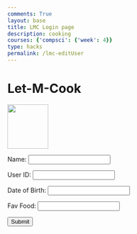 ```yaml
---
comments: True
layout: base
title: LMC Login page
description: cooking
courses: {'compsci': {'week': 4}}
type: hacks
permalink: /lmc-editUser
---
```

<style>

</style>
<!-- 
A simple HTML login form with a Login action when button is pressed.  

The form triggers the login_user function defined in the JavaScript below when the Login button is pressed.
-->
<link rel="stylesheet" href="/front2/LMC/JS/SCSS/lmcLogin.css">
<div id="titleContainer">
    <h1 id="title">Let-M-Cook</h1>
</div>

<div class="background">

</div>

<div class="container">
    <form id="username" action="javascript:login_user()">
        <p>
        <img src="/front2/images/cookie.png" width="92px" height="100px">
        </p>
        <p><label>
            Name:
            <input class="userInput" type="text" id="name" required>
        </label></p>
        <p><label>
            User ID:
            <input class="userInput" type="text" name="uid" id="uid" required>
        </label></p>
        <p><label>
            Date of Birth:
            <input class="userInput" type="text" id="dob" required>
        </label></p>
         <p><label>
            Fav Food:
            <input class="userInput" type="text" id="favfood" required>
        </label></p>
        <p>
            <button onclick="login_user()">Submit</button>
        </p>
    </form>
</div>


<!-- 
Below JavaScript code is designed to handle user authentication in a web application. It's written to work with a backend server that uses JWT (JSON Web Tokens) for authentication.

The script defines a function when the page loads. This function is triggered when the Login button in the HTML form above is pressed. 
 -->
<script type="module">
    // uri variable and options object are obtained from config.js
    import { uri, options } from '{{site.baseurl}}/assets/js/api/config.js';
    // const url = uri + '/api/users/authenticate';
    // const body = {
    //         // name: document.getElementById("name").value,
    //         uid: "toby",
    //         password: "123toby",
    //         // dob: document.getElementById("dob").value
    //     };
    // const authOptions = {
    //         ...options, // This will copy all properties from options
    //         method: 'POST', // Override the method property
    //         cache: 'no-cache', // Set the cache property
    //         body: JSON.stringify(body)
    //     };
    // fetch(url, authOptions)
    function login_user(){
        // Set Authenticate endpoint
        const url = uri + '/api/users/';

        // Set the body of the request to include login data from the DOM
        const body = {
            uid: document.getElementById("uid").value,
            dob: document.getElementById("dob").value,
            name: document.getElementById("name").value,
            favoritefood: document.getElementById("favfood").value
            // favfood: document.getElementById("name").value
        };

        // Change options according to Authentication requirements
        const authOptions = {
            ...options, // This will copy all properties from options
            method: 'PUT', // Override the method property
            cache: 'no-cache', // Set the cache property
            body: JSON.stringify(body)
        };

        // Fetch JWT
        fetch(url, authOptions)
        .then(response => {
            // handle error response from Web API
            if (!response.ok) {
                if (response.status === 401) {
                    // Unauthorized - Redirect to 401 error page
                    window.location.href = "{{site.baseurl}}/401.html";
                }
                else if (response.status === 400) {
                    // Forbidden - Redirect to 403 error page
                    window.location.href = "{{site.baseurl}}/400.html";
                } else if (response.status === 403) {
                    // Forbidden - Redirect to 403 error page
                    window.location.href = "{{site.baseurl}}/403.html";
                } else if (response.status === 400) {
                    // Forbidden - Redirect to 400 error page
                    window.location.href = "{{site.baseurl}}/400.html";
                } else if (response.status === 404) {
                    // Not Found - Redirect to 404 error page
                    window.location.href = "{{site.baseurl}}/404.html";
                } else {
                    // Handle other error responses
                    const errorMsg = 'Login error: ' + response.status;
                    console.log(errorMsg);
                }
                return;
            }
            // Success!!!
            // Redirect to the database page
            window.location.href = "{{site.baseurl}}/data/database";
        })
        // catch fetch errors (ie ACCESS to server blocked)
        .catch(err => {
            console.error(err);
        });
    }

    // Attach login_user to the window object, allowing access to form action
    window.login_user = login_user;
</script>